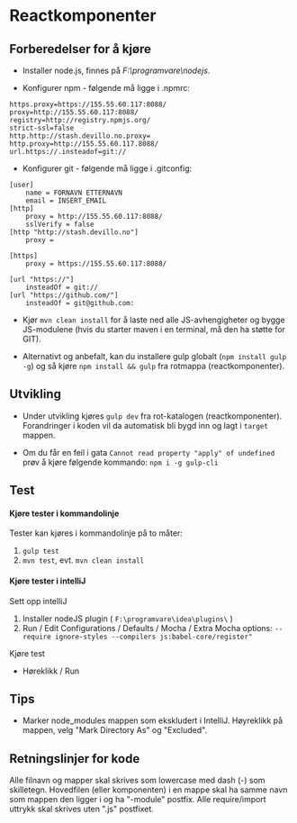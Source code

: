 Reactkomponenter
================

## Forberedelser for å kjøre

* Installer node.js, finnes på *F:\programvare\nodejs*.

* Konfigurer npm - følgende må ligge i .npmrc:

```
https.proxy=https://155.55.60.117:8088/
proxy=http://155.55.60.117:8088/
registry=http://registry.npmjs.org/
strict-ssl=false
http.http://stash.devillo.no.proxy=
http.proxy=http://155.55.60.117.8088/
url.https://.insteadof=git://
```

* Konfigurer git - følgende må ligge i .gitconfig:

```
[user]
	name = FORNAVN ETTERNAVN
	email = INSERT_EMAIL
[http]
	proxy = http://155.55.60.117:8088/
	sslVerify = false
[http "http://stash.devillo.no"]
	proxy =

[https]
	proxy = https://155.55.60.117:8088/

[url "https://"]
	insteadOf = git://
[url "https://github.com/"]
	insteadOf = git@github.com:
```

* Kjør `mvn clean install` for å laste ned alle JS-avhengigheter og bygge JS-modulene (hvis du starter maven i en terminal, må den ha støtte for GIT).

* Alternativt og anbefalt, kan du installere gulp globalt (`npm install gulp -g`) og så kjøre `npm install && gulp` fra rotmappa (reactkomponenter).

## Utvikling

* Under utvikling kjøres `gulp dev` fra rot-katalogen (reactkomponenter). Forandringer i koden vil da automatisk bli bygd inn og lagt i `target` mappen.

* Om du får en feil i gata `Cannot read property "apply" of undefined` prøv å kjøre følgende kommando: `npm i -g gulp-cli` 

## Test

#### Kjøre tester i kommandolinje
Tester kan kjøres i kommandolinje på to måter:

1. `gulp test`
2. `mvn test`, evt. `mvn clean install`

#### Kjøre tester i intelliJ

Sett opp intelliJ

1. Installer nodeJS plugin ( `F:\programvare\idea\plugins\` )
2. Run / Edit Configurations / Defaults / Mocha / Extra Mocha options: `--require ignore-styles --compilers js:babel-core/register" `

Kjøre test

* Høreklikk / Run

## Tips

* Marker node_modules mappen som ekskludert i IntelliJ. Høyreklikk på mappen, velg "Mark Directory As" og "Excluded".

## Retningslinjer for kode

Alle filnavn og mapper skal skrives som lowercase med dash (-) som skilletegn.
Hovedfilen (eller komponenten) i en mappe skal ha samme navn som mappen den ligger i og ha "-module" postfix.
Alle require/import uttrykk skal skrives uten ".js" postfixet.

